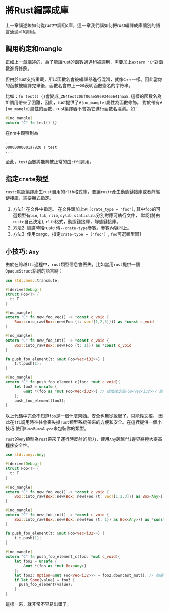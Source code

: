 # 將Rust編譯成庫
上一章講述瞭如何從rust中調用c庫，這一章我們講如何把rust編譯成庫讓別的語言通過cffi調用。

## 調用約定和mangle
正如上一章講述的，為了能讓rust的函數通過ffi被調用，需要加上`extern "C"`對函數進行修飾。

但由於rust支持重載，所以函數名會被編譯器進行混淆，就像c++一樣。因此當你的函數被編譯完畢後，函數名會帶上一串表明函數簽名的字符串。

比如：`fn test() {}`會變成`_ZN4test20hf06ae59e934e5641haaE`.
這樣的函數名為ffi調用帶來了困難，因此，rust提供了`#[no_mangle]`屬性為函數修飾。
對於帶有`#[no_mangle]`屬性的函數，rust編譯器不會為它進行函數名混淆。如：

```rust
#[no_mangle]
extern "C" fn test() {}
```

在nm中觀察到為

```
...
00000000001a7820 T test
...
```

至此，`test`函數將能夠被正常的由`cffi`調用。
## 指定`crate`類型
`rustc`默認編譯產生`rust`自用的`rlib`格式庫，要讓`rustc`產生動態鏈接庫或者靜態鏈接庫，需要顯式指定。

1. 方法1: 在文件中指定。
   在文件頭加上`#![crate_type = "foo"]`, 其中`foo`的可選類型有`bin`, `lib`, `rlib`, `dylib`, `staticlib`.分別對應可執行文件，
   默認(將由`rustc`自己決定), `rlib`格式，動態鏈接庫，靜態鏈接庫。
2. 方法2: 編譯時給rustc 傳`--crate-type`參數。參數內容同上。
3. 方法3: 使用cargo，指定`crate-type = ["foo"] `, `foo`可選類型同1

## 小技巧: `Any`

由於在跨越`ffi`過程中，`rust`類型信息會丟失，比如當用`rust`提供一個`OpaqueStruct`給別的語言時：

```rust
use std::mem::transmute;

#[derive(Debug)]
struct Foo<T> {
  t: T
}

#[no_mangle]
extern "C" fn new_foo_vec() -> *const c_void {
    Box::into_raw(Box::new(Foo {t: vec![1,2,3]})) as *const c_void
}

#[no_mangle]
extern "C" fn new_foo_int() -> *const c_void {
    Box::into_raw(Box::new(Foo {t: 1})) as *const c_void
}

fn push_foo_element(t: &mut Foo<Vec<i32>>) {
    t.t.push(1);
}

#[no_mangle]
extern "C" fn push_foo_element_c(foo: *mut c_void){
    let foo2 = unsafe {
        &mut *(foo as *mut Foo<Vec<i32>>) // 這麼確定是Foo<Vec<i32>>? 萬一foo是Foo<i32>怎麼辦？
    };
    push_foo_element(foo3);
}
```

以上代碼中完全不知道`foo`是一個什麼東西。安全也無從說起了，只能靠文檔。
因此在`ffi`調用時往往會喪失掉`rust`類型系統帶來的方便和安全。在這裡提供一個小技巧:使用`Box<Box<Any>>`來包裝你的類型。

`rust`的`Any`類型為`rust`帶來了運行時反射的能力，使用`Any`跨越`ffi`邊界將極大提高程序安全性。

```rust
use std::any::Any;

#[derive(Debug)]
struct Foo<T> {
  t: T
}

#[no_mangle]
extern "C" fn new_foo_vec() -> *const c_void {
    Box::into_raw(Box::new(Box::new(Foo {t: vec![1,2,3]}) as Box<Any>)) as *const c_void
}

#[no_mangle]
extern "C" fn new_foo_int() -> *const c_void {
    Box::into_raw(Box::new(Box::new(Foo {t: 1}) as Box<Any>)) as *const c_void
}

fn push_foo_element(t: &mut Foo<Vec<i32>>) {
    t.t.push(1);
}

#[no_mangle]
extern "C" fn push_foo_element_c(foo: *mut c_void){
    let foo2 = unsafe {
        &mut *(foo as *mut Box<Any>)
    };
    let foo3: Option<&mut Foo<Vec<i32>>> = foo2.downcast_mut(); // 如果foo2不是*const Box<Foo<Vec<i32>>>, 則foo3將會是None
    if let Some(value) = foo3 {
      push_foo_element(value);
    }
}
```

這樣一來，就非常不容易出錯了。
